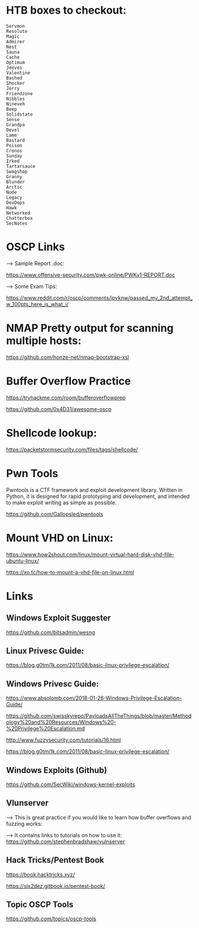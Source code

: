 # HTB boxes to checkout:

```
Servmon
Resolute
Magic
Admirer
Nest
Sauna
Cache
Optimum
Jeeves
Valentine
Bashed
Shocker
Jerry
Friendzone
Nibbles
Nineveh
Beep
Solidstate
Sense
Grandpa
Devel
Lame
Bastard
Poison
Cronos
Sunday
Irked
Tartarsauce
Swagshop
Granny
Blunder
Arctic
Node
Legacy
DevOops
Hawk
Networked
Chatterbox
SecNotes
```

# OSCP Links

--> Sample Report .doc:

https://www.offensive-security.com/pwk-online/PWKv1-REPORT.doc

--> Some Exam Tips:

https://www.reddit.com/r/oscp/comments/ipvknw/passed_my_2nd_attempt_w_100pts_here_is_what_i/

# NMAP Pretty output for scanning multiple hosts:

https://github.com/honze-net/nmap-bootstrap-xsl

# Buffer Overflow Practice

https://tryhackme.com/room/bufferoverflowprep

https://github.com/0x4D31/awesome-oscp

# Shellcode lookup:

https://packetstormsecurity.com/files/tags/shellcode/


# Pwn Tools

Pwntools is a CTF framework and exploit development library. Written in Python, it is designed for rapid prototyping and development, and intended to make exploit writing as simple as possible.

https://github.com/Gallopsled/pwntools

# Mount VHD on Linux:

https://www.how2shout.com/linux/mount-virtual-hard-disk-vhd-file-ubuntu-linux/  

https://xo.tc/how-to-mount-a-vhd-file-on-linux.html
 
 
 # Links


## Windows Exploit Suggester

https://github.com/bitsadmin/wesng

## Linux Privesc Guide:

https://blog.g0tmi1k.com/2011/08/basic-linux-privilege-escalation/

## Windows Privesc Guide:

https://www.absolomb.com/2018-01-26-Windows-Privilege-Escalation-Guide/

https://github.com/swisskyrepo/PayloadsAllTheThings/blob/master/Methodology%20and%20Resources/Windows%20-%20Privilege%20Escalation.md

http://www.fuzzysecurity.com/tutorials/16.html

https://blog.g0tmi1k.com/2011/08/basic-linux-privilege-escalation/


## Windows Exploits (Github)

https://github.com/SecWiki/windows-kernel-exploits

## Vlunserver
--> This is great practice if you would like to learn how buffer overflows and fuzzing works:

--> It contains links to tutorials on how to use it:  
https://github.com/stephenbradshaw/vulnserver

## Hack Tricks/Pentest Book

https://book.hacktricks.xyz/

https://six2dez.gitbook.io/pentest-book/

## Topic OSCP Tools

https://github.com/topics/oscp-tools




